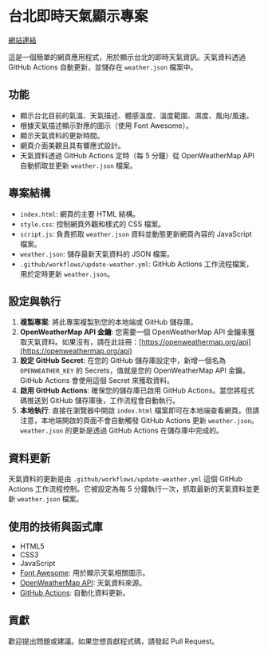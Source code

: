 # 台北即時天氣顯示專案

[網站連結](https://noname414.github.io/weather-site/)

這是一個簡單的網頁應用程式，用於顯示台北的即時天氣資訊。天氣資料透過 GitHub Actions 自動更新，並儲存在 `weather.json` 檔案中。

## 功能

- 顯示台北目前的氣溫、天氣描述、體感溫度、溫度範圍、濕度、風向/風速。
- 根據天氣描述顯示對應的圖示（使用 Font Awesome）。
- 顯示天氣資料的更新時間。
- 網頁介面美觀且具有響應式設計。
- 天氣資料透過 GitHub Actions 定時（每 5 分鐘）從 OpenWeatherMap API 自動抓取並更新 `weather.json` 檔案。

## 專案結構

- `index.html`: 網頁的主要 HTML 結構。
- `style.css`: 控制網頁外觀和樣式的 CSS 檔案。
- `script.js`: 負責抓取 `weather.json` 資料並動態更新網頁內容的 JavaScript 檔案。
- `weather.json`: 儲存最新天氣資料的 JSON 檔案。
- `.github/workflows/update-weather.yml`: GitHub Actions 工作流程檔案，用於定時更新 `weather.json`。

## 設定與執行

1.  **複製專案**: 將此專案複製到您的本地端或 GitHub 儲存庫。
2.  **OpenWeatherMap API 金鑰**: 您需要一個 OpenWeatherMap API 金鑰來獲取天氣資料。如果沒有，請在此註冊：[https://openweathermap.org/api](https://openweathermap.org/api)
3.  **設定 GitHub Secret**: 在您的 GitHub 儲存庫設定中，新增一個名為 `OPENWEATHER_KEY` 的 Secrets，值就是您的 OpenWeatherMap API 金鑰。GitHub Actions 會使用這個 Secret 來獲取資料。
4.  **啟用 GitHub Actions**: 確保您的儲存庫已啟用 GitHub Actions。當您將程式碼推送到 GitHub 儲存庫後，工作流程會自動執行。
5.  **本地執行**: 直接在瀏覽器中開啟 `index.html` 檔案即可在本地端查看網頁。但請注意，本地端開啟的頁面不會自動觸發 GitHub Actions 更新 `weather.json`。`weather.json` 的更新是透過 GitHub Actions 在儲存庫中完成的。

## 資料更新

天氣資料的更新是由 `.github/workflows/update-weather.yml` 這個 GitHub Actions 工作流程控制。它被設定為每 5 分鐘執行一次，抓取最新的天氣資料並更新 `weather.json` 檔案。

## 使用的技術與函式庫

- HTML5
- CSS3
- JavaScript
- [Font Awesome](https://fontawesome.com/): 用於顯示天氣相關圖示。
- [OpenWeatherMap API](https://openweathermap.org/api): 天氣資料來源。
- [GitHub Actions](https://github.com/features/actions): 自動化資料更新。

## 貢獻

歡迎提出問題或建議。如果您想貢獻程式碼，請發起 Pull Request。
